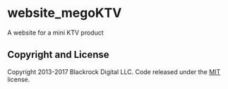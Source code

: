 # website_megoKTV
A website for a mini KTV product


## Copyright and License
Copyright 2013-2017 Blackrock Digital LLC. Code released under the [MIT](https://github.com/BlackrockDigital/startbootstrap-creative/blob/gh-pages/LICENSE) license.
